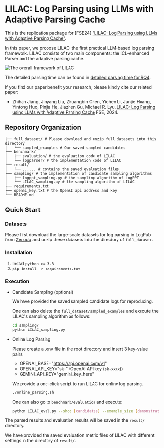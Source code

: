 # LILAC: Log Parsing using LLMs with Adaptive Parsing Cache

This is the replication package for [FSE24] ["LILAC: Log Parsing using LLMs with Adaptive Parsing Cache"](https://arxiv.org/abs/2310.01796).

In this paper, we propose LILAC, the first practical LLM-based log parsing framework.
LILAC consists of two main components: the ICL-enhanced Parser and the adaptive parsing cache.

![The overall framework of LILAC](figures/framework.png)

The detailed parsing time can be found in [detailed parsing time for RQ4](figures/parsing_time.png).

If you find our paper benefit your research, please kindly cite our related paper:

- Zhihan Jiang, Jinyang Liu, Zhuangbin Chen, Yichen Li, Junjie Huang, Yintong Huo, Pinjia He, Jiazhen Gu, Michael R. Lyu. [LILAC: Log Parsing using LLMs with Adaptive Parsing Cache](https://arxiv.org/abs/2310.01796) FSE, 2024. 

## Repository Organization 

```
├── full_dataset/ # Please download and unzip full datasets into this directory
│   └── sampled_examples # Our saved sampled candidates
├── benchmark/
│   ├── evaluation/ # the evaluation code of LILAC
│   └── logparser/ # the implementation code of LILAC
├── result/
│   └── ...... # contains the saved evaluation files
├── sampling/ # the implementation of candidate sampling algorithms
│   ├── logppt_sampling.py # the sampling algorithm of LogPPT
│   └── LILAC_sampling.py # the sampling algorithm of LILAC
├── requirements.txt
├── openai_key.txt # the OpenAI api address and key
└── README.md
```


## Quick Start

### Datasets

Please first download the large-scale datasets for log parsing in LogPub from [Zenodo](https://zenodo.org/record/8275861) and unzip these datasets into the directory of `full_dataset`.

###  Installation

1. Install ```python >= 3.8```
2. ```pip install -r requirements.txt```


### Execution

- Candidate Sampling (optional)

    We have provided the saved sampled candidate logs for reproducing.

    One can also delete the `full_dataset/sampled_examples` and execute the LILAC's sampling algorithm as follows:

    ```bash
    cd sampling/
    python LILAC_sampling.py
    ```

- Online Log Parsing

    Please create a .env file in the root directory and insert 3 key-value pairs:
    - OPENAI_BASE="https://api.openai.com/v1"
    - OPENAI_API_KEY="sk-" (OpenAI API key (`sk-xxxx`))
    - GEMINI_API_KEY="gemini_key_here"

    We provide a one-click script to run LILAC for online log parsing.

    ```bash
    ./online_parsing.sh
    ```

    One can also go to `benchmark/evaluation` and execute:

    ```bash
    python LILAC_eval.py --shot [candidates] --example_size [demonstrations] --model [model]
    ```

The parsed results and evaluation results will be saved in the `result/` directory.

We have provided the saved evaluation metric files of LILAC with different settings in the directory of `result/`.
